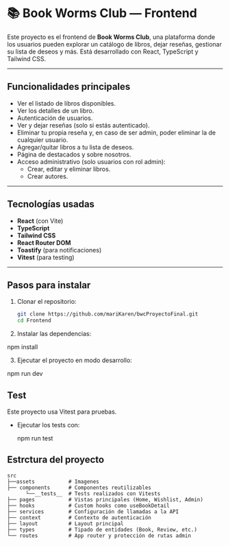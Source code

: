 # 📚 Book Worms Club — Frontend

Este proyecto es el frontend de **Book Worms Club**, una plataforma donde los usuarios pueden explorar un catálogo de libros, dejar reseñas, gestionar su lista de deseos y más. Está desarrollado con React, TypeScript y Tailwind CSS.

---

## Funcionalidades principales

- Ver el listado de libros disponibles.
- Ver los detalles de un libro.
- Autenticación de usuarios.
- Ver y dejar reseñas (solo si estás autenticado).
- Eliminar tu propia reseña y, en caso de ser admin, poder eliminar la de cualquier usuario.
- Agregar/quitar libros a tu lista de deseos.
- Página de destacados y sobre nosotros.
- Acceso administrativo (solo usuarios con rol admin):
  - Crear, editar y eliminar libros.
  - Crear autores.

---

## Tecnologías usadas

- **React** (con Vite)
- **TypeScript**
- **Tailwind CSS**
- **React Router DOM**
- **Toastify** (para notificaciones)
- **Vitest** (para testing)

---

## Pasos para instalar

1. Clonar el repositorio:

   ```bash
   git clone https://github.com/mariKaren/bwcProyectoFinal.git
   cd Frontend

2. Instalar las dependencias:

  npm install

3. Ejecutar el proyecto en modo desarrollo:

  npm run dev

## Test
Este proyecto usa Vitest para pruebas.

- Ejecutar los tests con:

  npm run test

## Estrctura del proyecto
```text
src
├──assets           # Imagenes
├── components      # Componentes reutilizables
      └──__tests__  # Tests realizados con Vitests
├── pages           # Vistas principales (Home, Wishlist, Admin)
├── hooks           # Custom hooks como useBookDetail
├── services        # Configuración de llamadas a la API
├── context         # Contexto de autenticación
├── layout          # Layout principal
├── types           # Tipado de entidades (Book, Review, etc.)
└── routes          # App router y protección de rutas admin
